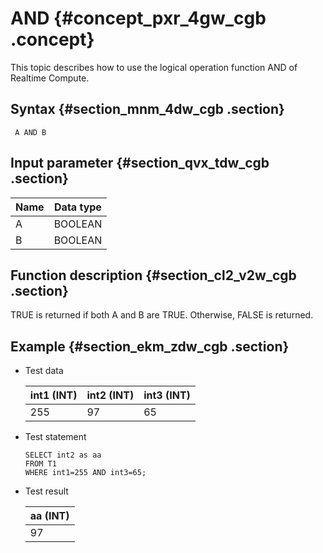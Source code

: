 # AND {#concept_pxr_4gw_cgb .concept}

This topic describes how to use the logical operation function AND of Realtime Compute.

## Syntax {#section_mnm_4dw_cgb .section}

```language-sql
 A AND B

```

## Input parameter {#section_qvx_tdw_cgb .section}

|Name|Data type|
|----|---------|
|A|BOOLEAN|
|B|BOOLEAN|

## Function description {#section_cl2_v2w_cgb .section}

TRUE is returned if both A and B are TRUE. Otherwise, FALSE is returned.

## Example {#section_ekm_zdw_cgb .section}

-   Test data

    |int1 \(INT\)|int2 \(INT\)|int3 \(INT\)|
    |------------|------------|------------|
    |255|97|65|

-   Test statement

    ```
    SELECT int2 as aa
    FROM T1
    WHERE int1=255 AND int3=65;
    ```

-   Test result

    |aa \(INT\)|
    |----------|
    |97|


